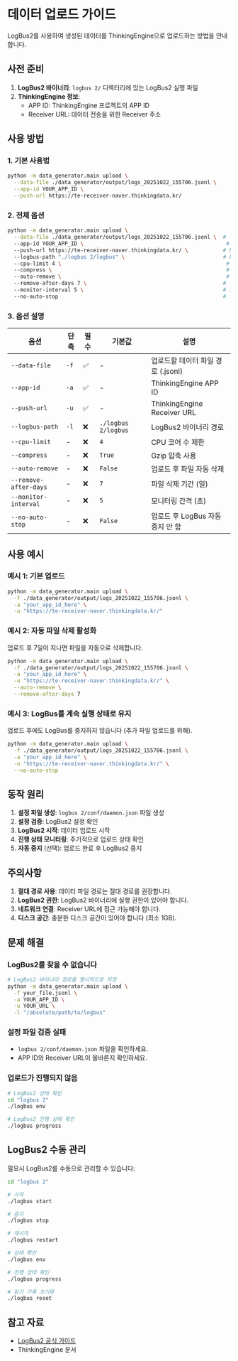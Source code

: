 # 데이터 업로드 가이드

LogBus2를 사용하여 생성된 데이터를 ThinkingEngine으로 업로드하는 방법을 안내합니다.

## 사전 준비

1. **LogBus2 바이너리**: `logbus 2/` 디렉터리에 있는 LogBus2 실행 파일
2. **ThinkingEngine 정보**:
   - APP ID: ThinkingEngine 프로젝트의 APP ID
   - Receiver URL: 데이터 전송을 위한 Receiver 주소

## 사용 방법

### 1. 기본 사용법

```bash
python -m data_generator.main upload \
  --data-file ./data_generator/output/logs_20251022_155706.jsonl \
  --app-id YOUR_APP_ID \
  --push-url https://te-receiver-naver.thinkingdata.kr/
```

### 2. 전체 옵션

```bash
python -m data_generator.main upload \
  --data-file ./data_generator/output/logs_20251022_155706.jsonl \  # 업로드할 데이터 파일
  --app-id YOUR_APP_ID \                                             # ThinkingEngine APP ID
  --push-url https://te-receiver-naver.thinkingdata.kr/ \           # Receiver URL
  --logbus-path "./logbus 2/logbus" \                               # LogBus2 바이너리 경로 (기본값)
  --cpu-limit 4 \                                                    # CPU 코어 수 제한
  --compress \                                                       # Gzip 압축 사용 (기본값)
  --auto-remove \                                                    # 업로드 후 파일 자동 삭제
  --remove-after-days 7 \                                           # 삭제 기간 (일)
  --monitor-interval 5 \                                            # 모니터링 간격 (초)
  --no-auto-stop                                                    # 업로드 후 LogBus 자동 중지 안 함
```

### 3. 옵션 설명

| 옵션 | 단축 | 필수 | 기본값 | 설명 |
|------|------|------|--------|------|
| `--data-file` | `-f` | ✅ | - | 업로드할 데이터 파일 경로 (.jsonl) |
| `--app-id` | `-a` | ✅ | - | ThinkingEngine APP ID |
| `--push-url` | `-u` | ✅ | - | ThinkingEngine Receiver URL |
| `--logbus-path` | `-l` | ❌ | `./logbus 2/logbus` | LogBus2 바이너리 경로 |
| `--cpu-limit` | - | ❌ | `4` | CPU 코어 수 제한 |
| `--compress` | - | ❌ | `True` | Gzip 압축 사용 |
| `--auto-remove` | - | ❌ | `False` | 업로드 후 파일 자동 삭제 |
| `--remove-after-days` | - | ❌ | `7` | 파일 삭제 기간 (일) |
| `--monitor-interval` | - | ❌ | `5` | 모니터링 간격 (초) |
| `--no-auto-stop` | - | ❌ | `False` | 업로드 후 LogBus 자동 중지 안 함 |

## 사용 예시

### 예시 1: 기본 업로드

```bash
python -m data_generator.main upload \
  -f ./data_generator/output/logs_20251022_155706.jsonl \
  -a "your_app_id_here" \
  -u "https://te-receiver-naver.thinkingdata.kr/"
```

### 예시 2: 자동 파일 삭제 활성화

업로드 후 7일이 지나면 파일을 자동으로 삭제합니다.

```bash
python -m data_generator.main upload \
  -f ./data_generator/output/logs_20251022_155706.jsonl \
  -a "your_app_id_here" \
  -u "https://te-receiver-naver.thinkingdata.kr/" \
  --auto-remove \
  --remove-after-days 7
```

### 예시 3: LogBus를 계속 실행 상태로 유지

업로드 후에도 LogBus를 중지하지 않습니다 (추가 파일 업로드를 위해).

```bash
python -m data_generator.main upload \
  -f ./data_generator/output/logs_20251022_155706.jsonl \
  -a "your_app_id_here" \
  -u "https://te-receiver-naver.thinkingdata.kr/" \
  --no-auto-stop
```

## 동작 원리

1. **설정 파일 생성**: `logbus 2/conf/daemon.json` 파일 생성
2. **설정 검증**: LogBus2 설정 확인
3. **LogBus2 시작**: 데이터 업로드 시작
4. **진행 상태 모니터링**: 주기적으로 업로드 상태 확인
5. **자동 중지** (선택): 업로드 완료 후 LogBus2 중지

## 주의사항

1. **절대 경로 사용**: 데이터 파일 경로는 절대 경로를 권장합니다.
2. **LogBus2 권한**: LogBus2 바이너리에 실행 권한이 있어야 합니다.
3. **네트워크 연결**: Receiver URL에 접근 가능해야 합니다.
4. **디스크 공간**: 충분한 디스크 공간이 있어야 합니다 (최소 1GB).

## 문제 해결

### LogBus2를 찾을 수 없습니다

```bash
# LogBus2 바이너리 경로를 명시적으로 지정
python -m data_generator.main upload \
  -f your_file.jsonl \
  -a YOUR_APP_ID \
  -u YOUR_URL \
  -l "/absolute/path/to/logbus"
```

### 설정 파일 검증 실패

- `logbus 2/conf/daemon.json` 파일을 확인하세요.
- APP ID와 Receiver URL이 올바른지 확인하세요.

### 업로드가 진행되지 않음

```bash
# LogBus2 상태 확인
cd "logbus 2"
./logbus env

# LogBus2 진행 상태 확인
./logbus progress
```

## LogBus2 수동 관리

필요시 LogBus2를 수동으로 관리할 수 있습니다:

```bash
cd "logbus 2"

# 시작
./logbus start

# 중지
./logbus stop

# 재시작
./logbus restart

# 상태 확인
./logbus env

# 진행 상태 확인
./logbus progress

# 읽기 기록 초기화
./logbus reset
```

## 참고 자료

- [LogBus2 공식 가이드](logbus2.md)
- ThinkingEngine 문서
